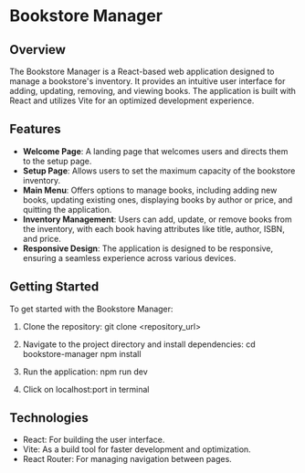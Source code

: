 # Bookstore Manager

## Overview

The Bookstore Manager is a React-based web application designed to manage a bookstore's inventory. It provides an intuitive user interface for adding, updating, removing, and viewing books. The application is built with React and utilizes Vite for an optimized development experience.

## Features

- **Welcome Page**: A landing page that welcomes users and directs them to the setup page.
- **Setup Page**: Allows users to set the maximum capacity of the bookstore inventory.
- **Main Menu**: Offers options to manage books, including adding new books, updating existing ones, displaying books by author or price, and quitting the application.
- **Inventory Management**: Users can add, update, or remove books from the inventory, with each book having attributes like title, author, ISBN, and price.
- **Responsive Design**: The application is designed to be responsive, ensuring a seamless experience across various devices.

## Getting Started

To get started with the Bookstore Manager:

1. Clone the repository:
   git clone <repository_url>
2. Navigate to the project directory and install dependencies:
   cd bookstore-manager
   npm install
3. Run the application:
   npm run dev

4. Click on localhost:port in terminal 

## Technologies

- React: For building the user interface.
- Vite: As a build tool for faster development and optimization.
- React Router: For managing navigation between pages.